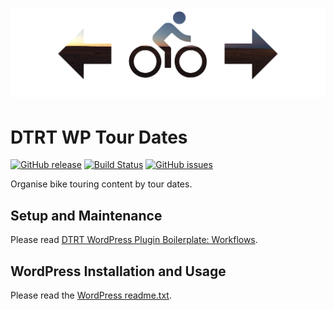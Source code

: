 # ![Tour Dates Navigation](images/github-header.png)

# DTRT WP Tour Dates

[![GitHub release](https://img.shields.io/github/release/dotherightthing/wpdtrt-tourdates.svg)](https://github.com/dotherightthing/wpdtrt-tourdates/releases) [![Build Status](https://travis-ci.org/dotherightthing/wpdtrt-tourdates.svg?branch=wpplugin)](https://travis-ci.org/dotherightthing/wpdtrt-tourdates) [![GitHub issues](https://img.shields.io/github/issues/dotherightthing/wpdtrt-tourdates.svg)](https://github.com/dotherightthing/wpdtrt-tourdates/issues)

Organise bike touring content by tour dates.

## Setup and Maintenance

Please read [DTRT WordPress Plugin Boilerplate: Workflows](https://github.com/dotherightthing/wpdtrt-plugin-boilerplate/wiki/Workflows).

## WordPress Installation and Usage

Please read the [WordPress readme.txt](readme.txt).
